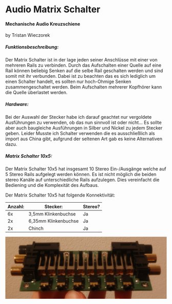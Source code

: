 # Audio Matrix Schalter

#### Mechanische Audio Kreuzschiene

by Tristan Wieczorek

##### Funktionsbeschreibung:

Der Matrix Schalter ist in der lage jeden seiner Anschlüsse mit einer von mehreren Rails zu verbinden. Durch das Aufschalten einer Quelle auf eine Rail können beliebig Senken auf die selbe Rail geschalten werden und sind somit mit ihr verbunden. Dabei ist zu beachten das es sich lediglich um einen Schalter handelt, es sollten nur hoch-Ohmige Senken zusammengeschaltet werden. Beim Aufschalten mehrerer Kopfhörer kann die Quelle überlastet werden.

##### Hardware:

Bei der Auswahl der Stecker habe ich darauf geachtet nur vergoldete Ausführungen zu verwenden, ob das nun sinnvoll ist oder nicht... Es sollte aber auch baugleiche Ausführungen in Silber und Nickel zu jedem Stecker geben. Leider Musste ich Schalter verwenden die es ausschließlich als import aus China gibt, aufgrund der seltenen Art gab es keine Alternativen dazu.

##### Matrix Schalter 10x5:

Der Matrix Schalter 10x5 hat insgesamt 10 Stereo Ein-/Ausgänge welche auf 5 Stereo Rails aufgelegt werden können. Es ist nicht möglich die beiden stereo Kanäle auf unterschiedliche Rails aufzulegen. Dies vereinfacht die Bediening und die Komplexität des Aufbaus.

Der Matrix Schalter 10x5 hat folgende Konnektivität:

| Anzahl: | Stecker:             | Stereo? |
| ------- | -------------------- | ------- |
| 6x      | 3,5mm Klinkenbuchse  | Ja      |
| 2x      | 6,35mm Klinkenbuchse | Ja      |
| 2x      | Chinch               | Ja      |

![10x5 Front.jpg](Pictures/10x5%20Front.jpg)
